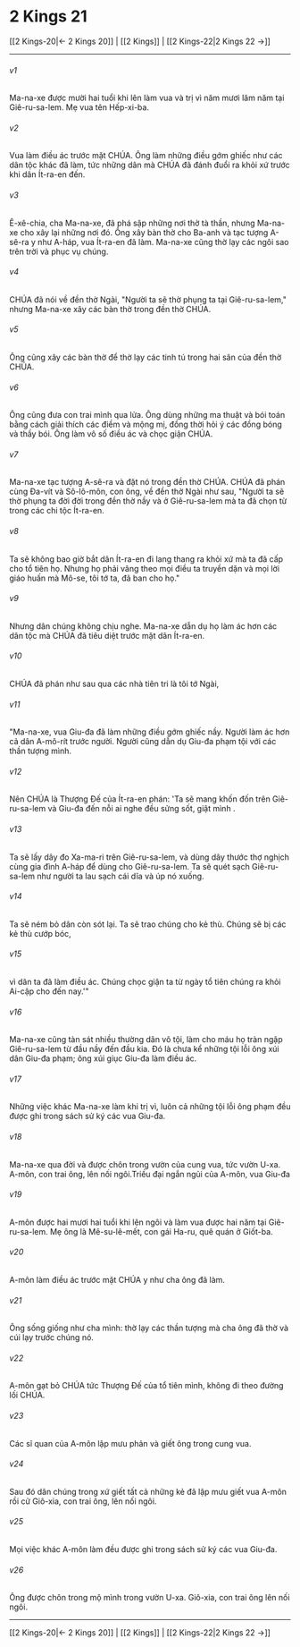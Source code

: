 # 2 Kings 21

[[2 Kings-20|← 2 Kings 20]] | [[2 Kings]] | [[2 Kings-22|2 Kings 22 →]]
***



###### v1 
Ma-na-xe được mười hai tuổi khi lên làm vua và trị vì năm mươi lăm năm tại Giê-ru-sa-lem. Mẹ vua tên Hếp-xi-ba. 

###### v2 
Vua làm điều ác trước mặt CHÚA. Ông làm những điều gớm ghiếc như các dân tộc khác đã làm, tức những dân mà CHÚA đã đánh đuổi ra khỏi xứ trước khi dân Ít-ra-en đến. 

###### v3 
Ê-xê-chia, cha Ma-na-xe, đã phá sập những nơi thờ tà thần, nhưng Ma-na-xe cho xây lại những nơi đó. Ông xây bàn thờ cho Ba-anh và tạc tượng A-sê-ra y như A-háp, vua Ít-ra-en đã làm. Ma-na-xe cũng thờ lạy các ngôi sao trên trời và phục vụ chúng. 

###### v4 
CHÚA đã nói về đền thờ Ngài, "Người ta sẽ thờ phụng ta tại Giê-ru-sa-lem," nhưng Ma-na-xe xây các bàn thờ trong đền thờ CHÚA. 

###### v5 
Ông cũng xây các bàn thờ để thờ lạy các tinh tú trong hai sân của đền thờ CHÚA. 

###### v6 
Ông cũng đưa con trai mình qua lửa. Ông dùng những ma thuật và bói toán bằng cách giải thích các điềm và mộng mị, đồng thời hỏi ý các đồng bóng và thầy bói. Ông làm vô số điều ác và chọc giận CHÚA. 

###### v7 
Ma-na-xe tạc tượng A-sê-ra và đặt nó trong đền thờ CHÚA. CHÚA đã phán cùng Đa-vít và Sô-lô-môn, con ông, về đền thờ Ngài như sau, "Người ta sẽ thờ phụng ta đời đời trong đền thờ nầy và ở Giê-ru-sa-lem mà ta đã chọn từ trong các chi tộc Ít-ra-en. 

###### v8 
Ta sẽ không bao giờ bắt dân Ít-ra-en đi lang thang ra khỏi xứ mà ta đã cấp cho tổ tiên họ. Nhưng họ phải vâng theo mọi điều ta truyền dặn và mọi lời giáo huấn mà Mô-se, tôi tớ ta, đã ban cho họ." 

###### v9 
Nhưng dân chúng không chịu nghe. Ma-na-xe dẫn dụ họ làm ác hơn các dân tộc mà CHÚA đã tiêu diệt trước mặt dân Ít-ra-en. 

###### v10 
CHÚA đã phán như sau qua các nhà tiên tri là tôi tớ Ngài, 

###### v11 
"Ma-na-xe, vua Giu-đa đã làm những điều gớm ghiếc nầy. Người làm ác hơn cả dân A-mô-rít trước người. Người cũng dẫn dụ Giu-đa phạm tội với các thần tượng mình. 

###### v12 
Nên CHÚA là Thượng Đế của Ít-ra-en phán: 'Ta sẽ mang khốn đốn trên Giê-ru-sa-lem và Giu-đa đến nỗi ai nghe đều sửng sốt, giật mình . 

###### v13 
Ta sẽ lấy dây đo Xa-ma-ri trên Giê-ru-sa-lem, và dùng dây thước thợ nghịch cùng gia đình A-háp để dùng cho Giê-ru-sa-lem. Ta sẽ quét sạch Giê-ru-sa-lem như người ta lau sạch cái dĩa và úp nó xuống. 

###### v14 
Ta sẽ ném bỏ dân còn sót lại. Ta sẽ trao chúng cho kẻ thù. Chúng sẽ bị các kẻ thù cướp bóc, 

###### v15 
vì dân ta đã làm điều ác. Chúng chọc giận ta từ ngày tổ tiên chúng ra khỏi Ai-cập cho đến nay.'" 

###### v16 
Ma-na-xe cũng tàn sát nhiều thường dân vô tội, làm cho máu họ tràn ngập Giê-ru-sa-lem từ đầu nầy đến đầu kia. Đó là chưa kể những tội lỗi ông xúi dân Giu-đa phạm; ông xúi giục Giu-đa làm điều ác. 

###### v17 
Những việc khác Ma-na-xe làm khi trị vì, luôn cả những tội lỗi ông phạm đều được ghi trong sách sử ký các vua Giu-đa. 

###### v18 
Ma-na-xe qua đời và được chôn trong vườn của cung vua, tức vườn U-xa. A-môn, con trai ông, lên nối ngôi.Triều đại ngắn ngủi của A-môn, vua Giu-đa 

###### v19 
A-môn được hai mươi hai tuổi khi lên ngôi và làm vua được hai năm tại Giê-ru-sa-lem. Mẹ ông là Mê-su-lê-mết, con gái Ha-ru, quê quán ở Giốt-ba. 

###### v20 
A-môn làm điều ác trước mặt CHÚA y như cha ông đã làm. 

###### v21 
Ông sống giống như cha mình: thờ lạy các thần tượng mà cha ông đã thờ và cúi lạy trước chúng nó. 

###### v22 
A-môn gạt bỏ CHÚA tức Thượng Đế của tổ tiên mình, không đi theo đường lối CHÚA. 

###### v23 
Các sĩ quan của A-môn lập mưu phản và giết ông trong cung vua. 

###### v24 
Sau đó dân chúng trong xứ giết tất cả những kẻ đã lập mưu giết vua A-môn rồi cử Giô-xia, con trai ông, lên nối ngôi. 

###### v25 
Mọi việc khác A-môn làm đều được ghi trong sách sử ký các vua Giu-đa. 

###### v26 
Ông được chôn trong mộ mình trong vườn U-xa. Giô-xia, con trai ông lên nối ngôi.

***
[[2 Kings-20|← 2 Kings 20]] | [[2 Kings]] | [[2 Kings-22|2 Kings 22 →]]
